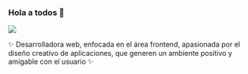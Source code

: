 ### Hola a todos 👋

<img src="https://drive.google.com/file/d/1ZHxSfIBWdKpahIcRjY7aKiZi-Jo3NPWu/view?usp=sharing"/>

✨ Desarrolladora web, enfocada en el área frontend, apasionada por el diseño creativo de aplicaciones, que generen un ambiente positivo y amigable con el usuario ✨

<!--
**tatiroa994/tatiroa994** is a ✨ _special_ ✨ repository because its `README.md` (this file) appears on your GitHub profile.

Here are some ideas to get you started:

- 🔭 I’m currently working on ...
- 🌱 I’m currently learning ...
- 👯 I’m looking to collaborate on ...
- 🤔 I’m looking for help with ...
- 💬 Ask me about ...
- 📫 How to reach me: ...
- 😄 Pronouns: ...
- ⚡ Fun fact: ...
-->
